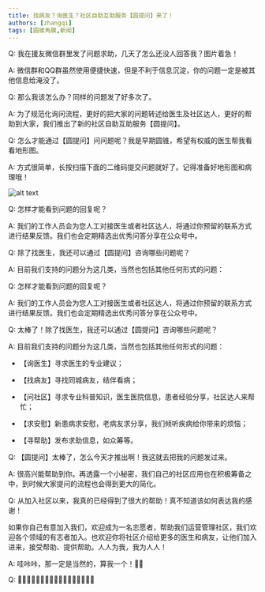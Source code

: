 ```yaml
---
title: 找病友？询医生？社区自助互助服务【圆提问】来了！
authors: [zhangqi]
tags: [圆锥角膜,新闻]
---
```


Q: 我在援友微信群里发了问题求助，几天了怎么还没人回答我？图片着急！

A: 微信群和QQ群虽然使用便捷快速，但是不利于信息沉淀，你的问题一定是被其他信息给淹没了。

Q: 那么我该怎么办？同样的问题发了好多次了。

A: 为了规范化询问流程，更好的把大家的问题转述给医生及社区达人，更好的帮助到大家，我们推出了新的社区自助互助服务【圆提问】。

Q: 怎么才能通过【圆提问】问问题呢？我是早期圆锥，希望有权威的医生帮我看看地形图。

A: 方式很简单，长按扫描下面的二维码提交问题就好了。记得准备好地形图和病理哦！

![alt text](/news/assets/2018-10-28-找病友？询医生？社区自助互助服务【圆提问】来了！.png)

Q: 怎样才能看到问题的回复呢？

A: 我们的工作人员会为您人工对接医生或者社区达人，将通过你预留的联系方式进行结果反馈。我们也会定期精选出优秀问答分享在公众号中。

Q: 除了找医生，我还可以通过【圆提问】咨询哪些问题呢？

A: 目前我们支持的问题分为这几类，当然也包括其他任何形式的问题：

Q: 怎样才能看到问题的回复呢？

A: 我们的工作人员会为您人工对接医生或者社区达人，将通过你预留的联系方式进行结果反馈。我们也会定期精选出优秀问答分享在公众号中。

Q: 太棒了！除了找医生，我还可以通过【圆提问】咨询哪些问题呢？

A: 目前我们支持的问题分为这几类，当然也包括其他任何形式的问题：

* 【询医生】寻求医生的专业建议；

* 【找病友】寻找同城病友，结伴看病；

* 【问社区】寻求专业科普知识，医生医院信息，患者经验分享，社区达人来帮忙；

* 【求安慰】新患病求安慰，老病友求分享，我们倾听疾病给你带来的烦恼；

* 【寻帮助】发布求助信息，如众筹等。

Q: 【圆提问】太棒了，怎么今天才推出啊！我这就去把我的问题发过来。

A: 很高兴能帮助到你。再透露一个小秘密，我们自己的社区应用也在积极筹备之中，到时候大家提问的流程也会得到更大的简化。

Q: 从加入社区以来，我真的已经得到了很大的帮助！真不知道该如何表达我的感谢！

如果你自己有意加入我们，欢迎成为一名志愿者，帮助我们运营管理社区，我们欢迎各个领域的有志者加入。也欢迎你将社区介绍给更多的医生和病友，让他们加入进来，接受帮助、提供帮助。人人为我，我为人人！

A: 哇咔咔，那一定是当然的，算我一个！🙋‍♀️

Q: 🤗🤗🤗🤗🤗🤗🤗🤗🤗🤗🤗🤗🤗🤗🤗🤗🤗
